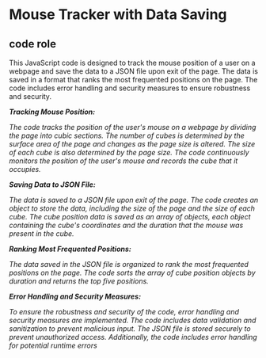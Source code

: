 <h1>Mouse Tracker with Data Saving</h1>

<h2>code role</h2>

This JavaScript code is designed to track the mouse position of a user on a webpage and save the data to a JSON file upon exit of the page. The data is saved in a format that ranks the most frequented positions on the page. The code includes error handling and security measures to ensure robustness and security.

***Tracking Mouse Position:***

*The code tracks the position of the user's mouse on a webpage by dividing the page into cubic sections. The number of cubes is determined by the surface area of the page and changes as the page size is altered. The size of each cube is also determined by the page size. The code continuously monitors the position of the user's mouse and records the cube that it occupies.*

***Saving Data to JSON File:***

*The data is saved to a JSON file upon exit of the page. The code creates an object to store the data, including the size of the page and the size of each cube. The cube position data is saved as an array of objects, each object containing the cube's coordinates and the duration that the mouse was present in the cube.*

***Ranking Most Frequented Positions:***

*The data saved in the JSON file is organized to rank the most frequented positions on the page. The code sorts the array of cube position objects by duration and returns the top five positions.*


***Error Handling and Security Measures:***

*To ensure the robustness and security of the code, error handling and security measures are implemented. The code includes data validation and sanitization to prevent malicious input. The JSON file is stored securely to prevent unauthorized access. Additionally, the code includes error handling for potential runtime errors*

